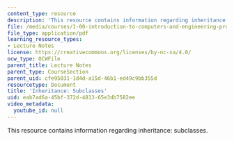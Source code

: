 ```yaml
---
content_type: resource
description: 'This resource contains information regarding inheritance: subclasses.'
file: /media/courses/1-00-introduction-to-computers-and-engineering-problem-solving-spring-2012/eab7ad6a45bf372d481365e3db7582ee_MIT1_00S12_Lec_13.pdf
file_type: application/pdf
learning_resource_types:
- Lecture Notes
license: https://creativecommons.org/licenses/by-nc-sa/4.0/
ocw_type: OCWFile
parent_title: Lecture Notes
parent_type: CourseSection
parent_uid: cfe95031-1d4d-a15d-46b1-ed49c9bb355d
resourcetype: Document
title: 'Inheritance: Subclasses'
uid: eab7ad6a-45bf-372d-4813-65e3db7582ee
video_metadata:
  youtube_id: null
---
```

This resource contains information regarding inheritance: subclasses.